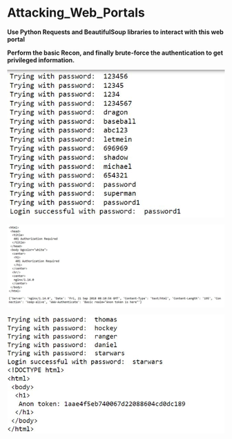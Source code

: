 # Attacking_Web_Portals


**Use Python Requests and BeautifulSoup libraries to interact with this web portal**

**Perform the basic Recon, and finally brute-force the authentication to get privileged information.**

![attack1](https://github.com/0xSkorpioN/Attacking_Web_Portals/blob/master/Attack1.JPG)

![attack2](https://github.com/0xSkorpioN/Attacking_Web_Portals/blob/master/Attack2.JPG)

![attack3](https://github.com/0xSkorpioN/Attacking_Web_Portals/blob/master/Attack3.JPG)
